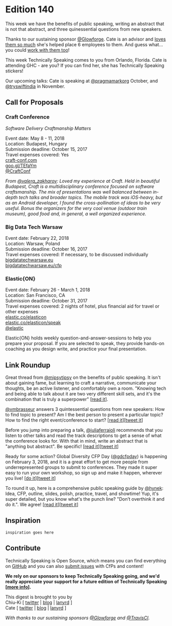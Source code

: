 # Edition 140

This week we have the benefits of public speaking, writing an abstract that is not that abstract, and three quinessential questions from new speakers.

Thanks to our sustaining sponsor [@Glowforge](http://twitter.com/glowforge). Cate is an advisor and [loves them so much](https://cate.blog/2015/10/21/lasers-and-practical-skills/) she's helped place 6 employees to them. And guess what... you could [work with them too](https://glowforge.com/jobs/)! 

This week Technically Speaking comes to you from Orlando, Florida. Cate is attending GHC - are you? If you can find her, she has Technically Speaking stickers!

Our upcoming talks: Cate is speaking at [@pragmamarkorg](http://twitter.com/pragmamarkorg) October, and [@tryswiftindia](http://twitter.com/tryswiftindia) in November.


## Call for Proposals

### Craft Conference
*Software Delivery Craftmanship Matters*

Event date: May 8 - 11, 2018  
Location: Budapest, Hungary  
Submission deadline: October 15, 2017  
Travel expenses covered: Yes  
[craft-conf.com](https://craft-conf.com)  
[goo.gl/TEfaYm](https://goo.gl/TEfaYm)  
[@CraftConf](https://twitter.com/CraftConf)

*From [@valera_zakharov](https://twitter.com/valera_zakharov): Loved my experience at Craft. Held in beautiful Budapest, Craft is a multidisciplinary conference focused on software craftsmanship. The mix of presentations was well balanced between in-depth tech talks and broader topics. The mobile track was iOS-heavy, but as an Android developer, I found the cross-pollination of ideas to be very useful. Bonus the organizers for the very cool venue (outdoor train museum), good food and, in general, a well organized experience.*


### Big Data Tech Warsaw

Event date: February 22, 2018  
Location: Warsaw, Poland  
Submission deadline: October 16, 2017  
Travel expenses covered: If necessary, to be discussed individually  
[bigdatatechwarsaw.eu](http://bigdatatechwarsaw.eu/)  
[bigdatatechwarsaw.eu/cfp](http://bigdatatechwarsaw.eu/cfp/)


### Elastic{ON}

Event date: February 26 - March 1, 2018  
Location: San Francisco, CA  
Submission deadline: October 31, 2017  
Travel expenses covered: 2 nights of hotel, plus financial aid for travel or other expenses  
[elastic.co/elasticon](https://www.elastic.co/elasticon)  
[elastic.co/elasticon/speak](https://www.elastic.co/elasticon/speak)  
[@elastic](https://twitter.com/elastic)

Elastic{ON} holds weekly question-and-answer-sessions to help you prepare your proposal. If you are selected to speak, they provide hands-on coaching as you design write, and practice your final presentation.


## Link Roundup

Great thread from [@mipsytipsy](https://twitter.com/mipsytipsy/) on the benefits of public speaking. It isn't about gaining fame, but learning to craft a narrative, communicate your thoughts, be an active listener, and comfortably own a room. "Knowing tech and being able to talk about it are two very different skill sets, and it's the combination that is truly a superpower" [[read it](https://twitter.com/mipsytipsy/status/912103246017294336)].

[@vmbrasseur](https://twitter.com/vmbrasseur) answers 3 quintessential questions from new speakers: How to find topic to present? Am I the best person to present a particular topic? How to find the right event/conference to start? [[read it](http://anonymoushash.vmbrasseur.com/2017/09/11/advice-for-new-speakers/)][[tweet it](https://twitter.com/home?status=Advice%20for%20new%20speakers%20from%20%40vmbrasseur%20http%3A//anonymoushash.vmbrasseur.com/2017/09/11/advice-for-new-speakers%20via%20%40techspeakdigest)]

Before you jump into preparing a talk, [@juliaferraioli](https://twitter.com/juliaferraioli) recommends that you listen to other talks and read the track descriptions to get a sense of what the conference looks for. With that in mind, write an abstract that is "anything but abstract". Be specific! [[read it](http://blog.juliaferraioli.com/2017/09/preparing-talk-before-you-start.html)][[tweet it](https://twitter.com/home?status=Preparing%20a%20talk%3A%20before%20you%20start%20by%20%40juliaferraioli%20http%3A//blog.juliaferraioli.com/2017/09/preparing-talk-before-you-start.html%20via%20%40techspeakdigest)]

Ready for some action? Global Diversity CFP Day ([@gdcfpday](https://twitter.com/gdcfpday)) is happening on February 3, 2018, and it is a great effort to get more people from underrepresented groups to submit to conferences. They made it super easy to run your own workshop, so sign up and make it happen, wherever you live! [[do it](https://www.globaldiversitycfpday.com/)][[tweet it](https://twitter.com/home?status=Global%20Diversity%20CFP%20Day%20is%20Feb%203,%202018.%20Run%20a%20workshop%20w%20guidance%20from%20%40gdcfpday!%20https%3A//www.globaldiversitycfpday.com%20via%20%40techspeakdigest)]

To round it up, here is a comprehensive public speaking guide by [@hynek](https://twitter.com/hynek): Idea, CFP, outline, slides, polish, practice, travel, and showtime! Yup, it's super detailed, but you know what's the punch line? "Don’t overthink it and do it.". We agree! [[read it](https://hynek.me/articles/speaking/)][[tweet it](https://twitter.com/home?status=A%20comprehensive%20public%20speaking%20guide%20from%20%40hynek%20https%3A//hynek.me/articles/speaking%20via%20%40techspeakdigest)]

## Inspiration

`inspiration goes here`  

## Contribute

Technically Speaking is Open Source, which means you can find everything on [GitHub](https://github.com/catehstn/technically-speaking/) and you can also [submit issues](https://github.com/catehstn/technically-speaking/issues/new) with CfPs and content!

**We rely on our sponsors to keep Technically Speaking going, and we'd really appreciate your support for a future edition of Technically Speaking [[more info](http://www.techspeak.email/sponsorship/)].**  


This digest is brought to you by  
Chiu-Ki [ [twitter](https://twitter.com/chiuki) | [blog](http://blog.sqisland.com/) | [lanyrd](http://lanyrd.com/profile/chiuki/) ]  
Cate [ [twitter](https://twitter.com/catehstn) | [blog](http://www.cate.blog/) | [lanyrd](http://lanyrd.com/profile/catehstn/) ]

*With thanks to our sustaining sponsors [@Glowforge](http://twitter.com/glowforge) and [@TravisCI](http://twitter.com/travisci).*

